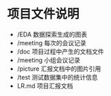 # 项目文件说明
- /EDA 数据探索生成的图表
- /meeting 每次的会议记录
- /doc 项目过程中产生的文档文件
- /meeting 小组会议记录
- /picture 汇报文档中的图片引用
- /test 测试数据集中的统计信息
- LR.md 项目汇报文档